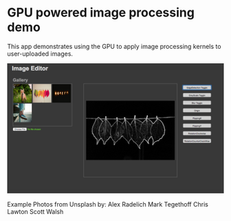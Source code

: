 # GPU powered image processing demo
This app demonstrates using the GPU to apply image processing kernels to user-uploaded images.

![image processing demo](./image-processing.png)

Example Photos from Unsplash by:
Alex Radelich
Mark Tegethoff
Chris Lawton
Scott Walsh



